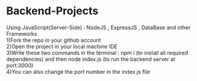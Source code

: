 # Backend-Projects
Using JavaScript(Server-Side) : NodeJS , ExpressJS , DataBase and other Frameworks
<br>
1)Fork the repo in your github account
<br>
2)Open the project in your local machine IDE
<br>
3)Write these two commands in the terminal : npm i (to install all required dependencies) and then node index.js (to run the backend server at port:3000)
<br>
4)You can also change the port number in the index.js file